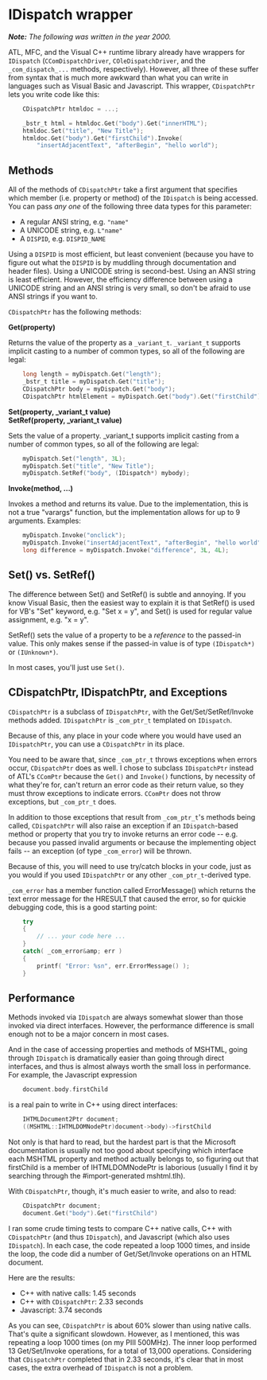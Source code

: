 # IDispatch wrapper

_**Note:** The following was written in the year 2000._

ATL, MFC, and the Visual C++ runtime library already have wrappers for
`IDispatch` (`CComDispatchDriver`, `COleDispatchDriver`, and the
`_com_dispatch_...` methods, respectively). However, all three of these suffer
from syntax that is much more awkward than what you can write in languages such
as Visual Basic and Javascript. This wrapper, `CDispatchPtr` lets you write
code like this:

```c++
    CDispatchPtr htmldoc = ...;

    _bstr_t html = htmldoc.Get("body").Get("innerHTML");
    htmldoc.Set("title", "New Title");
    htmldoc.Get("body").Get("firstChild").Invoke(
        "insertAdjacentText", "afterBegin", "hello world");
```

## Methods

All of the methods of `CDispatchPtr` take a first argument that specifies which
member (i.e. property or method) of the `IDispatch` is being accessed. You can
pass _any one_ of the following three data types for this parameter:

*   A regular ANSI string, e.g. `"name"`
*   A UNICODE string, e.g. `L"name"`
*   A `DISPID`, e.g. `DISPID_NAME`

Using a `DISPID` is most efficient, but least convenient (because you have to
figure out what the `DISPID` is by muddling through documentation and header
files). Using a UNICODE string is second-best. Using an ANSI string is least
efficient. However, the efficiency difference between using a UNICODE string
and an ANSI string is very small, so don't be afraid to use ANSI strings if you
want to.

`CDispatchPtr` has the following methods:

**Get(property)**

Returns the value of the property as a `_variant_t`. `_variant_t` supports
implicit casting to a number of common types, so all of the following are
legal:  

```c++
    long length = myDispatch.Get("length");  
    _bstr_t title = myDispatch.Get("title");  
    CDispatchPtr body = myDispatch.Get("body");  
    CDispatchPtr htmlElement = myDispatch.Get("body").Get("firstChild");
```

**Set(property, \_variant\_t value)   <br>
SetRef(property, \_variant\_t value)**

Sets the value of a property. \_variant\_t supports implicit casting from a
number of common types, so all of the following are legal:  

```c++
    myDispatch.Set("length", 3L);  
    myDispatch.Set("title", "New Title");  
    myDispatch.SetRef("body", (IDispatch*) mybody);
```

**Invoke(method, ...)**

Invokes a method and returns its value. Due to the implementation, this is not
a true "varargs" function, but the implementation allows for up to 9 arguments.
Examples:  

```c++
    myDispatch.Invoke("onclick");  
    myDispatch.Invoke("insertAdjacentText", "afterBegin", "hello world");  
    long difference = myDispatch.Invoke("difference", 3L, 4L);
```

## Set() vs. SetRef()

The difference between Set() and SetRef() is subtle and annoying. If you know
Visual Basic, then the easiest way to explain it is that SetRef() is used for
VB's "Set" keyword, e.g. "Set x = y", and Set() is used for regular value
assignment, e.g. "x = y".

SetRef() sets the value of a property to be a _reference_ to the passed-in
value. This only makes sense if the passed-in value is of type `(IDispatch*)` or
`(IUnknown*)`.

In most cases, you'll just use `Set()`.

## CDispatchPtr, IDispatchPtr, and Exceptions

`CDispatchPtr` is a subclass of `IDispatchPtr`, with the Get/Set/SetRef/Invoke
methods added. `IDispatchPtr` is `_com_ptr_t` templated on `IDispatch`.

Because of this, any place in your code where you would have used an
`IDispatchPtr`, you can use a `CDispatchPtr` in its place.

You need to be aware that, since `_com_ptr_t` throws exceptions when errors
occur, `CDispatchPtr` does as well. I chose to subclass `IDispatchPtr` instead of
ATL's `CComPtr` because the `Get()` and `Invoke()` functions, by necessity of what
they're for, can't return an error code as their return value, so they must
throw exceptions to indicate errors. `CComPtr` does not throw exceptions, but
`_com_ptr_t` does.

In addition to those exceptions that result from `_com_ptr_t`'s methods being
called, `CDispatchPtr` will also raise an exception if an `IDispatch`-based method
or property that you try to invoke returns an error code -- e.g. because you
passed invalid arguments or because the implementing object fails -- an
exception (of type `_com_error`) will be thrown.

Because of this, you will need to use try/catch blocks in your code, just as
you would if you used `IDispatchPtr` or any other `_com_ptr_t`-derived type.

`_com_error` has a member function called ErrorMessage() which returns the text
error message for the HRESULT that caused the error, so for quickie debugging
code, this is a good starting point:

```c++
    try
    {
        // ... your code here ...
    }
    catch( _com_error&amp; err )
    {
        printf( "Error: %sn", err.ErrorMessage() );
    }
```

## Performance

Methods invoked via `IDispatch` are always somewhat slower than those invoked via
direct interfaces. However, the performance difference is small enough not to
be a major concern in most cases.

And in the case of accessing properties and methods of MSHTML, going through
`IDispatch` is dramatically easier than going through direct interfaces, and thus
is almost always worth the small loss in performance. For example, the
Javascript expression

```c++
    document.body.firstChild
```

is a real pain to write in C++ using direct interfaces:

```c++
    IHTMLDocument2Ptr document;
    ((MSHTML::IHTMLDOMNodePtr)document->body)->firstChild
```

Not only is that hard to read, but the hardest part is that the Microsoft
documentation is usually not too good about specifying which interface each
MSHTML property and method actually belongs to, so figuring out that firstChild
is a member of IHTMLDOMNodePtr is laborious (usually I find it by searching
through the #import-generated mshtml.tlh).

With `CDispatchPtr`, though, it's much easier to write, and also to read:

```c++
    CDispatchPtr document;
    document.Get("body").Get("firstChild")
```

I ran some crude timing tests to compare C++ native calls, C++ with
`CDispatchPtr` (and thus `IDispatch`), and Javascript (which also uses `IDispatch`).
In each case, the code repeated a loop 1000 times, and inside the loop, the
code did a number of Get/Set/Invoke operations on an HTML document.

Here are the results:

* C++ with native calls: 1.45 seconds
* C++ with `CDispatchPtr`: 2.33 seconds
* Javascript: 3.74 seconds

As you can see, `CDispatchPtr` is about 60% slower than using native calls.
That's quite a significant slowdown. However, as I mentioned, this was
repeating a loop 1000 times (on my PIII 500MHz). The inner loop performed 13
Get/Set/Invoke operations, for a total of 13,000 operations. Considering that
`CDispatchPtr` completed that in 2.33 seconds, it's clear that in most cases, the
extra overhead of `IDispatch` is not a problem.
